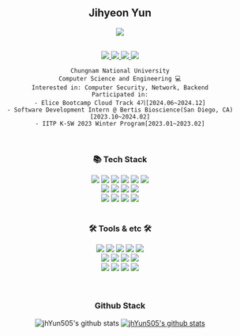 <div align="center">
<h2 align="center"> Jihyeon Yun </h2>
<p align="center">
  
<a href="https://hits.seeyoufarm.com"><img src="https://hits.seeyoufarm.com/api/count/incr/badge.svg?url=https%3A%2F%2Fgithub.com%2FjhYun505%2Fhit-counter&count_bg=%2382A5FF&title_bg=%23555555&icon=&icon_color=%23E7E7E7&title=hits&edge_flat=true"/></a>  
  <br>
  
<p align="center">
  <a href="https://velog.io/@yun505">
    <img src="https://img.shields.io/badge/Tech%20Blog-20C997?style=for-the-badge&logo=Velog&logoColor=white"/>
  </a>
  <a href="https://remark-i.tistory.com">
    <img src="https://img.shields.io/badge/Tistory-000000?style=for-the-badge&logo=Tistory&logoColor=white"/>
  </a>
  <a href="https://www.linkedin.com/in/jihyeon-yun-06524b246"/>
    <img src="https://img.shields.io/badge/LinkedIn-0A66C2?style=for-the-badge&logo=LinkedIn&logoColor=white"/>
  </a>
 <a href="mailto:jihyeon.yun505@gmail.com">
  <img src="https://img.shields.io/badge/Gmail-EA4335?style=for-the-badge&logo=Gmail&logoColor=white"/>
  </a>
  
</p>

```
Chungnam National University
Computer Science and Engineering 💻
Interested in: Computer Security, Network, Backend
Participated in:
- Elice Bootcamp Cloud Track 4기[2024.06~2024.12]
- Software Development Intern @ Bertis Bioscience(San Diego, CA)[2023.10~2024.02]
- IITP K-SW 2023 Winter Program[2023.01~2023.02]
```

</p>
<br>

<h3 align="center">
📚 Tech Stack
</h3>
<p align="center">
<img src="https://img.shields.io/badge/java-007396?style=flat-square&logo=java&logoColor=white">
<img src="https://img.shields.io/badge/python-3776AB?style=flat-square&logo=python&logoColor=white">
<img src="https://img.shields.io/badge/C-A8B9CC?style=flat-square&logo=C&logoColor=white">
<img src="https://img.shields.io/badge/c%2B%2B-00599C?style=flat-square&logo=c%2B%2B&logoColor=white">
<img src="https://img.shields.io/badge/PHP-777BB4?style=flat-square&logo=PHP&logoColor=white">
<img src="https://img.shields.io/badge/C%23-239120?style=flat-square&logo=csharp&logoColor=white">

<br>

<img src="https://img.shields.io/badge/html5-E34F26?style=flat-square&logo=html5&logoColor=white">
<img src="https://img.shields.io/badge/OracleDB-F80000?style=flat-square&logo=Oracle&logoColor=white">
<img src="https://img.shields.io/badge/MySQL-4479A1?style=flat-square&logo=MySQL&logoColor=white">
<img src="https://img.shields.io/badge/React-61DAFB?style=flat-square&logo=React&logoColor=white">

<br>
<img src="https://img.shields.io/badge/Windows-0078D6?style=flat-square&logo=Windows&logoColor=white">
<img src="https://img.shields.io/badge/macOS-000000?style=flat-square&logo=apple&logoColor=white">
<img src="https://img.shields.io/badge/Ubuntu-E95420?style=flat-square&logo=Ubuntu&logoColor=white">
<img src="https://img.shields.io/badge/Kali%20Linux-557C94?style=flat-square&logo=Kali%20Linux&logoColor=white">


<br>
<br>

<h3>🛠️ Tools & etc 🛠️</h3>
<img src="https://img.shields.io/badge/IntelliJ-000000?style=flat-square&logo=IntelliJ%20IDEA&logoColor=white">
<img src="https://img.shields.io/badge/Eclipse-2C2255?style=flat-square&logo=Eclipse%20IDE&logoColor=white">
<img src="https://img.shields.io/badge/Vim-019733?style=flat-square&logo=Vim&logoColor=white">
<img src="https://img.shields.io/badge/PyCharm-000000?style=flat-square&logo=PyCharm&logoColor=white">
<img src="https://img.shields.io/badge/Xcode-147EFB?style=flat-square&logo=Xcode&logoColor=white">

<br>
<img src="https://img.shields.io/badge/Jupyter%20Notebook-F37626?style=flat-square&logo=Jupyter&logoColor=white">
<img src="https://img.shields.io/badge/Colab-F9AB00?style=flat-square&logo=Google%20Colab&logoColor=white">
<img src="https://img.shields.io/badge/PyTorch-EE4C2C?style=flat-square&logo=PyTorch&logoColor=white">
<img src="https://img.shields.io/badge/Anaconda-44A833?style=flat-square&logo=Anaconda&logoColor=white">
<br>
<img src="https://img.shields.io/badge/Arduino-00979D?style=flat-square&logo=Arduino&logoColor=white">
<img src="https://img.shields.io/badge/Raspberry%20Pi-A22846?style=flat-square&logo=Raspberry%20Pi&logoColor=white">
<img src="https://img.shields.io/badge/Burp%20Suite-FD5300?style=flat-square&logo=Burp%20Suite&logoColor=white">
<img src="https://img.shields.io/badge/WireShark-1679A7?style=flat-square&logo=WireShark&logoColor=white">
<br><br>

<br>
</p>


<h3 align="center">
Github Stack
</h3>

![jhYun505's github stats](https://github-readme-stats.vercel.app/api?username=jhYun505&show_icons=true&theme=github_dark)
 [![jhYun505's github stats](https://github-readme-stats.vercel.app/api/top-langs/?username=jhYun505&show_icons=true&hide_border=true&title_color=004386&icon_color=004386&layout=compact&theme=github_dark)](https://github.com/jhYun505)

